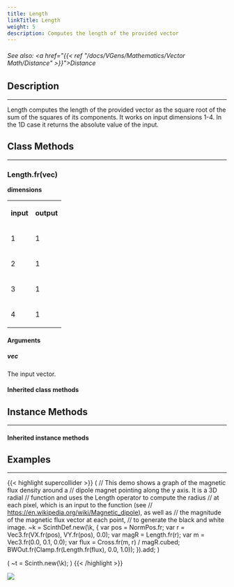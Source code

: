 ```yaml
---
title: Length
linkTitle: Length
weight: 5
description: Computes the length of the provided vector
---
```

<!-- generated file, please edit the original .schelp file(in the Scintillator repository) and then run schelpToMarkDown.scdscript to regenerate. -->
###### See also: <a href="{{< ref "/docs/VGens/Mathematics/Vector Math/Distance" >}}">Distance</a> 



## Description
---



Length computes the length of the provided vector as the square root of the sum of the squares of its components. It works on input dimensions 1-4. In the 1D case it returns the absolute value of the input.



## Class Methods
---



### Length.fr(vec)



<strong>dimensions</strong>


<table>
<tr><td>

<strong>input</strong>

</td><td>

<strong>output</strong>

</td></tr>
<tr><td>

1

</td><td>

1

</td></tr>
<tr><td>

2

</td><td>

1

</td></tr>
<tr><td>

3

</td><td>

1

</td></tr>
<tr><td>

4

</td><td>

1

</td></tr>

</table>


#### Arguments

##### vec



The input vector.





#### Inherited class methods



## Instance Methods
---



#### Inherited instance methods



## Examples
---



{{< highlight supercollider >}}
(
// This demo shows a graph of the magnetic flux density around a
// dipole magnet pointing along the y axis. It is a 3D radial
// function and uses the Length operator to compute the radius
// at each pixel, which is an input to the function (see
// https://en.wikipedia.org/wiki/Magnetic_dipole), as well as
// the magnitude of the magnetic flux vector at each point,
// to generate the black and white image.
~k = ScinthDef.new(\k, {
    var pos = NormPos.fr;
    var r = Vec3.fr(VX.fr(pos), VY.fr(pos), 0.0);
    var magR = Length.fr(r);
    var m = Vec3.fr(0.0, 0.1, 0.0);
    var flux = Cross.fr(m, r) / magR.cubed;
    BWOut.fr(Clamp.fr(Length.fr(flux), 0.0, 1.0));
}).add;
)

(
~t = Scinth.new(\k);
)
{{< /highlight >}}

<img src="/images/schelp/Length.png" />